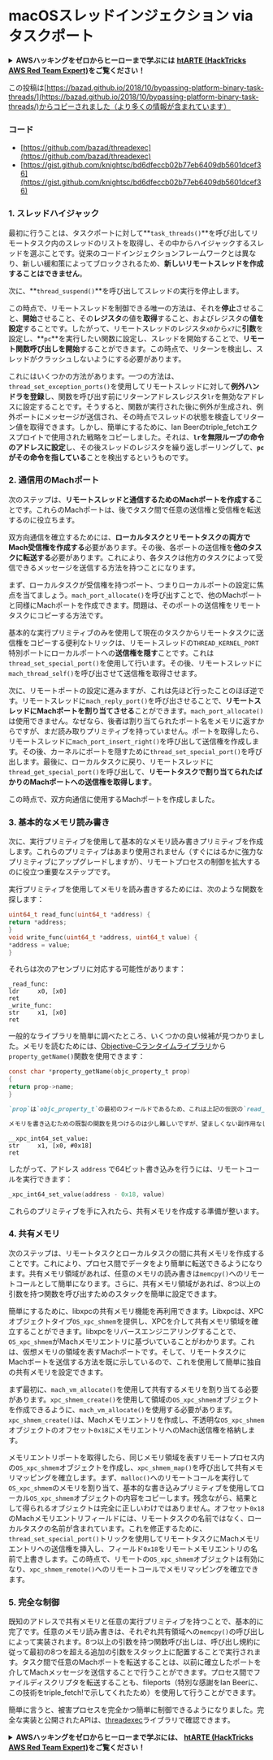 # macOSスレッドインジェクション via タスクポート

<details>

<summary><strong>AWSハッキングをゼロからヒーローまで学ぶには</strong> <a href="https://training.hacktricks.xyz/courses/arte"><strong>htARTE (HackTricks AWS Red Team Expert)</strong></a><strong>をご覧ください！</strong></summary>

HackTricksをサポートする他の方法:

* **HackTricksにあなたの会社を広告したい**、または**HackTricksをPDFでダウンロードしたい**場合は、[**サブスクリプションプラン**](https://github.com/sponsors/carlospolop)をチェックしてください！
* [**公式PEASS & HackTricksグッズ**](https://peass.creator-spring.com)を入手する
* [**The PEASS Family**](https://opensea.io/collection/the-peass-family)を発見し、独占的な[**NFTs**](https://opensea.io/collection/the-peass-family)のコレクションをご覧ください
* 💬 [**Discordグループ**](https://discord.gg/hRep4RUj7f)に**参加する**か、[**テレグラムグループ**](https://t.me/peass)に参加するか、**Twitter** 🐦 [**@carlospolopm**](https://twitter.com/carlospolopm)を**フォロー**してください。
* **HackTricks**の[**GitHubリポジトリ**](https://github.com/carlospolop/hacktricks)と[**HackTricks Cloud**](https://github.com/carlospolop/hacktricks-cloud)にPRを提出して、あなたのハッキングのコツを共有してください。

</details>

この投稿は[https://bazad.github.io/2018/10/bypassing-platform-binary-task-threads/](https://bazad.github.io/2018/10/bypassing-platform-binary-task-threads/)からコピーされました（より多くの情報が含まれています）

### コード

* [https://github.com/bazad/threadexec](https://github.com/bazad/threadexec)
* [https://gist.github.com/knightsc/bd6dfeccb02b77eb6409db5601dcef36](https://gist.github.com/knightsc/bd6dfeccb02b77eb6409db5601dcef36)

### 1. スレッドハイジャック

最初に行うことは、タスクポートに対して**`task_threads()`**を呼び出してリモートタスク内のスレッドのリストを取得し、その中からハイジャックするスレッドを選ぶことです。従来のコードインジェクションフレームワークとは異なり、新しい緩和策によってブロックされるため、**新しいリモートスレッドを作成することはできません**。

次に、**`thread_suspend()`**を呼び出してスレッドの実行を停止します。

この時点で、リモートスレッドを制御できる唯一の方法は、それを**停止**させること、**開始**させること、その**レジスタ**の値を**取得**すること、およびレジスタの**値を設定**することです。したがって、リモートスレッドのレジスタ`x0`から`x7`に**引数**を設定し、**`pc`**を実行したい関数に設定し、スレッドを開始することで、**リモート関数呼び出しを開始**することができます。この時点で、リターンを検出し、スレッドがクラッシュしないようにする必要があります。

これにはいくつかの方法があります。一つの方法は、`thread_set_exception_ports()`を使用してリモートスレッドに対して**例外ハンドラを登録**し、関数を呼び出す前にリターンアドレスレジスタ`lr`を無効なアドレスに設定することです。そうすると、関数が実行された後に例外が生成され、例外ポートにメッセージが送信され、その時点でスレッドの状態を検査してリターン値を取得できます。しかし、簡単にするために、Ian Beerのtriple_fetchエクスプロイトで使用された戦略をコピーしました。それは、**`lr`を無限ループの命令のアドレスに設定**し、その後スレッドのレジスタを繰り返しポーリングして、**`pc`がその命令を指している**ことを検出するというものです。

### 2. 通信用のMachポート

次のステップは、**リモートスレッドと通信するためのMachポートを作成する**ことです。これらのMachポートは、後でタスク間で任意の送信権と受信権を転送するのに役立ちます。

双方向通信を確立するためには、**ローカルタスクとリモートタスクの両方でMach受信権を作成する**必要があります。その後、各ポートの送信権を**他のタスクに転送する**必要があります。これにより、各タスクは他方のタスクによって受信できるメッセージを送信する方法を持つことになります。

まず、ローカルタスクが受信権を持つポート、つまりローカルポートの設定に焦点を当てましょう。`mach_port_allocate()`を呼び出すことで、他のMachポートと同様にMachポートを作成できます。問題は、そのポートの送信権をリモートタスクにコピーする方法です。

基本的な実行プリミティブのみを使用して現在のタスクからリモートタスクに送信権をコピーする便利なトリックは、リモートスレッドの`THREAD_KERNEL_PORT`特別ポートにローカルポートへの**送信権を隠す**ことです。これは`thread_set_special_port()`を使用して行います。その後、リモートスレッドに`mach_thread_self()`を呼び出させて送信権を取得させます。

次に、リモートポートの設定に進みますが、これは先ほど行ったことのほぼ逆です。リモートスレッドに`mach_reply_port()`を呼び出させることで、**リモートスレッドにMachポートを割り当てさせる**ことができます。`mach_port_allocate()`は使用できません。なぜなら、後者は割り当てられたポート名をメモリに返すからですが、まだ読み取りプリミティブを持っていません。ポートを取得したら、リモートスレッドに`mach_port_insert_right()`を呼び出して送信権を作成します。その後、カーネルにポートを隠すために`thread_set_special_port()`を呼び出します。最後に、ローカルタスクに戻り、リモートスレッドに`thread_get_special_port()`を呼び出して、**リモートタスクで割り当てられたばかりのMachポートへの送信権を取得します**。

この時点で、双方向通信に使用するMachポートを作成しました。

### 3. 基本的なメモリ読み書き <a href="#step-3-basic-memory-readwrite" id="step-3-basic-memory-readwrite"></a>

次に、実行プリミティブを使用して基本的なメモリ読み書きプリミティブを作成します。これらのプリミティブはあまり使用されません（すぐにはるかに強力なプリミティブにアップグレードしますが）、リモートプロセスの制御を拡大するのに役立つ重要なステップです。

実行プリミティブを使用してメモリを読み書きするためには、次のような関数を探します：
```c
uint64_t read_func(uint64_t *address) {
return *address;
}
void write_func(uint64_t *address, uint64_t value) {
*address = value;
}
```
それらは次のアセンブリに対応する可能性があります：
```
_read_func:
ldr     x0, [x0]
ret
_write_func:
str     x1, [x0]
ret
```
一般的なライブラリを簡単に調べたところ、いくつかの良い候補が見つかりました。メモリを読むためには、[Objective-Cランタイムライブラリ](https://opensource.apple.com/source/objc4/objc4-723/runtime/objc-runtime-new.mm.auto.html)から`property_getName()`関数を使用できます：
```c
const char *property_getName(objc_property_t prop)
{
return prop->name;
}
```
```markdown
`prop`は`objc_property_t`の最初のフィールドであるため、これは上記の仮説の`read_func`に直接対応しています。私たちは、読みたいアドレスを最初の引数としてリモート関数呼び出しを行い、戻り値がそのアドレスのデータになるようにする必要があります。

メモリを書き込むための既製の関数を見つけるのは少し難しいですが、望ましくない副作用なしに素晴らしいオプションがまだあります。libxpcでは、`_xpc_int64_set_value()`関数は以下のディスアセンブリを持っています：
```
```
__xpc_int64_set_value:
str     x1, [x0, #0x18]
ret
```
したがって、アドレス `address` で64ビット書き込みを行うには、リモートコールを実行できます：
```c
_xpc_int64_set_value(address - 0x18, value)
```
これらのプリミティブを手に入れたら、共有メモリを作成する準備が整います。

### 4. 共有メモリ

次のステップは、リモートタスクとローカルタスクの間に共有メモリを作成することです。これにより、プロセス間でデータをより簡単に転送できるようになります。共有メモリ領域があれば、任意のメモリの読み書きは`memcpy()`へのリモートコールとして簡単になります。さらに、共有メモリ領域があれば、8つ以上の引数を持つ関数を呼び出すためのスタックを簡単に設定できます。

簡単にするために、libxpcの共有メモリ機能を再利用できます。Libxpcは、XPCオブジェクトタイプ`OS_xpc_shmem`を提供し、XPCを介して共有メモリ領域を確立することができます。libxpcをリバースエンジニアリングすることで、`OS_xpc_shmem`がMachメモリエントリに基づいていることがわかります。これは、仮想メモリの領域を表すMachポートです。そして、リモートタスクにMachポートを送信する方法を既に示しているので、これを使用して簡単に独自の共有メモリを設定できます。

まず最初に、`mach_vm_allocate()`を使用して共有するメモリを割り当てる必要があります。`xpc_shmem_create()`を使用して領域の`OS_xpc_shmem`オブジェクトを作成できるように、`mach_vm_allocate()`を使用する必要があります。`xpc_shmem_create()`は、Machメモリエントリを作成し、不透明な`OS_xpc_shmem`オブジェクトのオフセット`0x18`にメモリエントリへのMach送信権を格納します。

メモリエントリポートを取得したら、同じメモリ領域を表すリモートプロセス内の`OS_xpc_shmem`オブジェクトを作成し、`xpc_shmem_map()`を呼び出して共有メモリマッピングを確立します。まず、`malloc()`へのリモートコールを実行して`OS_xpc_shmem`のメモリを割り当て、基本的な書き込みプリミティブを使用してローカル`OS_xpc_shmem`オブジェクトの内容をコピーします。残念ながら、結果として得られるオブジェクトは完全に正しいわけではありません。オフセット`0x18`のMachメモリエントリフィールドには、リモートタスクの名前ではなく、ローカルタスクの名前が含まれています。これを修正するために、`thread_set_special_port()`トリックを使用してリモートタスクにMachメモリエントリへの送信権を挿入し、フィールド`0x18`をリモートメモリエントリの名前で上書きします。この時点で、リモートの`OS_xpc_shmem`オブジェクトは有効になり、`xpc_shmem_remote()`へのリモートコールでメモリマッピングを確立できます。

### 5. 完全な制御 <a href="#step-5-full-control" id="step-5-full-control"></a>

既知のアドレスで共有メモリと任意の実行プリミティブを持つことで、基本的に完了です。任意のメモリ読み書きは、それぞれ共有領域への`memcpy()`の呼び出しによって実装されます。8つ以上の引数を持つ関数呼び出しは、呼び出し規約に従って最初の8つを超える追加の引数をスタック上に配置することで実行されます。タスク間で任意のMachポートを転送することは、以前に確立したポートを介してMachメッセージを送信することで行うことができます。プロセス間でファイルディスクリプタを転送することも、fileports（特別な感謝をIan Beerに、この技術をtriple_fetch!で示してくれたため）を使用して行うことができます。

簡単に言うと、被害プロセスを完全かつ簡単に制御できるようになりました。完全な実装と公開されたAPIは、[threadexec](https://github.com/bazad/threadexec)ライブラリで確認できます。

<details>

<summary><strong>AWSハッキングをゼロからヒーローまで学ぶには、</strong> <a href="https://training.hacktricks.xyz/courses/arte"><strong>htARTE (HackTricks AWS Red Team Expert)</strong></a><strong>をご覧ください！</strong></summary>

HackTricksをサポートする他の方法：

* **HackTricksにあなたの会社を広告したい**、または**HackTricksをPDFでダウンロードしたい**場合は、[**サブスクリプションプラン**](https://github.com/sponsors/carlospolop)をチェックしてください！
* [**公式PEASS & HackTricksグッズ**](https://peass.creator-spring.com)を入手してください。
* [**The PEASS Family**](https://opensea.io/collection/the-peass-family)を発見し、独占的な[**NFT**](https://opensea.io/collection/the-peass-family)コレクションをご覧ください。
* 💬 [**Discordグループ**](https://discord.gg/hRep4RUj7f)や[**テレグラムグループ**](https://t.me/peass)に**参加する**か、**Twitter** 🐦 [**@carlospolopm**](https://twitter.com/carlospolopm)で**フォロー**してください。
* **HackTricks**の[**GitHubリポジトリ**](https://github.com/carlospolop/hacktricks)や[**HackTricks Cloud**](https://github.com/carlospolop/hacktricks-cloud)にPRを提出して、あなたのハッキングのコツを共有してください。

</details>
